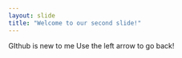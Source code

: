 ```yaml
---
layout: slide
title: "Welcome to our second slide!"
---
```

GIthub is new to me
Use the left arrow to go back!

